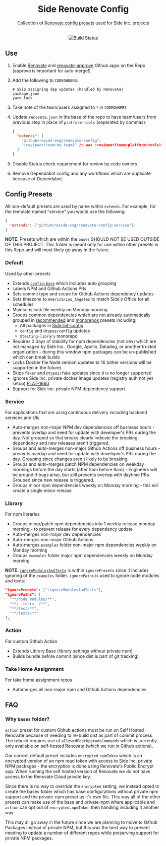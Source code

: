 <div align="center">
    <h1>Side Renovate Config</h1>
    <div>Collection of <a href="https://docs.renovatebot.com/config-presets/">Renovate config presets</a> used for Side Inc. projects</div>
    </br>
</div>

<div align="center">

[![Build Status][build-status-image]][build-status-url]

</div>

## Use

1. Enable [Renovate](https://github.com/renovatebot/renovate) and [renovate-approve](https://github.com/renovatebot/renovate-approve-bot) Github apps on the Repo (approve is important for auto merge!)
1. Add the following to `CODEOWNERS`:

   ```
   # Skip assigning dep updates (handled by Renovate)
   package.json
   yarn.lock
   ```

1. Take note of the team/users assigned to `*` in `CODEOWNERS`
1. Update `renovate.json` in the base of the repo to have team/users from previous step in place of `platform-tools` (seperated by commas):

   ```json
   {
     "extends": [
       "github>reside-eng/renovate-config",
       ":reviewer(team:my-team)" // was :reviewer(team:platform-tools)
     ]
   }
   ```

1. Disable Status check requirement for review by code owners
1. Remove Dependabot config and any workflows which are duplicate because of Dependabot

## Config Presets

All non-default presets are used by name within `extends`. For example, for the template named "service" you would use the following:

```json
{
  "extends": ["github>reside-eng/renovate-config:service"]
}
```

**NOTE**: Presets which are within the `bases` SHOULD NOT BE USED OUTSIDE OF THIS PROJECT. This folder is meant only for use within other presets in this Repo and will most likely go away in the future.

### Default

Used by other presets

- Extends [`config:base`](https://docs.renovatebot.com/presets-config/#configbase) which includes auto grouping
- Labels NPM and Github Actions PRs
- Sets commit type and scope for Github Actions dependency updates
- Sets timezone to `America/Los_Angeles` to match Side's Office for all schedules
- Maintains lock file weekly on Monday morning
- Groups common dependencies which are not already automatically grouped in [recommended](https://docs.renovatebot.com/presets-group/#grouprecommended) and [monorepos](https://docs.renovatebot.com/presets-group/#groupmonorepos) presets including:
  - All packages in [Side lint-config](https://github.com/reside-eng/lint-config)
  - `config` and `@types/config` updates
  - `@testing-library` monorepo
- Requires 3 days of stability for npm dependencies (not dev) which are not managed by Side Inc., Google, Apollo, Datadog, or another trusted organization - during this window npm packages can be un-published which can break builds
- Locks Docker file Node version updates to 16 (other versions will be supported in the future)
- Skips `faker` and `@types/fake` updates since it is no longer supported
- Ignores Side Inc. private docker image updates (registry auth not yet setup) [PLAT-1660](https://residenetwork.atlassian.net/browse/PLAT-1660)
- Support for Side Inc. private NPM dependency support

### Service

For applications that are using continuous delivery including backend services and UIs

- Auto-merges non-major NPM dev dependencies off business hours - prevents overlap and need for update with developer's PRs during the day. Not grouped so that breaks clearly indicate the breaking dependency and new releases aren't triggered.
- Groups and auto-merges non-major Github Actions off business hours - prevents overlap and need for update with developer's PRs during the day. Grouping since changes aren't likely to be breaking
- Groups and auto-merges patch NPM dependencies on weekday mornings before the day starts (after 5am before 8am) - Engineers will be around if bugs arise, but still prevents overlap with daytime PRs. Grouped since new release is triggered.
- Groups minor npm dependencies weekly on Monday morning - this will create a single minor release

### Library

For npm libraries

- Groups minor/patch npm dependencies into 1 weekly release monday morning - to prevent release for every dependency update
- Auto-merges non-major dev dependencies
- Auto-merges non-major Github Actions
- Auto-merges `examples` folder non-major npm dependencies weekly on Monday morning
- Groups `examples` folder major npm dependencies weekly on Monday morning

**NOTE**: [`ignoreModulesAndTests`](https://docs.renovatebot.com/presets-default/#ignoremodulesandtests) is within `ignorePresets` since it includes ignoring of the `examples` folder. `ignorePaths` is used to ignore node modules and tests:

```json
"ignorePresets": [":ignoreModulesAndTests"],
"ignorePaths": [
  "**/node_modules/**",
  "**/__tests__/**",
  "**/test/**",
  "**/tests/**"
],
```

### Action

For custom Github Action

- Extends Library Base (library settings without private npm)
- Builds bundle before commit (since dist is part of git tracking)

### Take Home Assignment

For take home assignment repos

- Automerges all non-major npm and Github Actions dependencies

## FAQ

### Why `bases` folder?

`action` preset for custom Github actions must be run on Self Hosted Renovate because of needing to re-build dist as part of commit process. The rebuild requires use of `allowedPostUpgradeCommands` which is currently only available on self-hosted Renovate (which we run in Github actions).

Our current default preset includes `encrypted.npmToken` which is an encrypted version of an npm read token with access to Side Inc. private NPM packages - the encryption is done using Renovate's Public Encrypt app. When running the self hosted version of Renovate we do not have access to the Renovate Cloud private key.

Since there is no way to override the `encrypted` setting, we instead opted to create the bases folder which has base configurations without private npm support and the private-npm preset as it's own file. This way all of the other presets can make use of the base and private-npm where applicable and `action` can opt out of `encrypted.npmToken` then handling including it another way.

This may all go away in the future since we are planning to move to Github Packages instead of private NPM, but this was the best way to prevent needing to update a number of different repos while preserving support for private NPM packages.

[build-status-image]: https://img.shields.io/github/workflow/status/reside-eng/renovate-config/Verify?style=flat-square
[build-status-url]: https://github.com/reside-eng/renovate-config/actions
